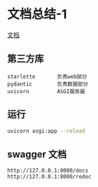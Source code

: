 # 文档总结-1

[文档](https://fastapi.tiangolo.com/zh/)

## 第三方库

```text
starlette       负责web部分
pydantic        负责数据部分
uvicorn         ASGI服务器
```

## 运行

```bash
uvicorn asgi:app --reload
```

## swagger 文档

```text
http://127.0.0.1:8000/docs
http://127.0.0.1:8000/redoc
```
